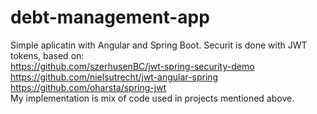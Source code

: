 # debt-management-app
Simple aplicatin with Angular and Spring Boot.
Securit is done with JWT tokens, based on:
<br>
https://github.com/szerhusenBC/jwt-spring-security-demo
<br>
https://github.com/nielsutrecht/jwt-angular-spring
<br>
https://github.com/oharsta/spring-jwt
<br>
My implementation is mix of code used in projects mentioned above.
